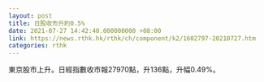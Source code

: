 ```yaml
---
layout: post
title: 日股收市升約0.5%
date: 2021-07-27 14:42:40.000000000 +08:00
link: https://news.rthk.hk/rthk/ch/component/k2/1602797-20210727.htm
categories: rthk
---
```


東京股市上升。日經指數收市報27970點，升136點，升幅0.49%。
